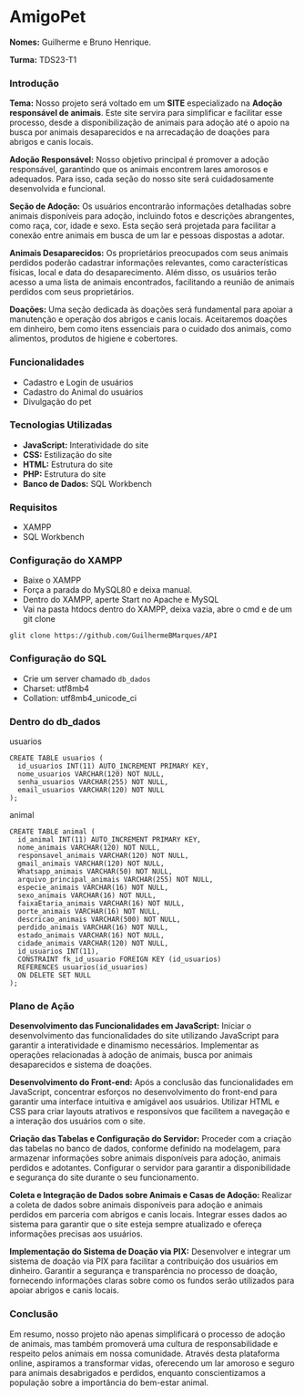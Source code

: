 # AmigoPet 
**Nomes:** Guilherme e Bruno Henrique.

**Turma:** TDS23-T1

### Introdução
**Tema:** Nosso projeto será voltado em um **SITE** especializado na **Adoção responsável de animais**. Este site servira para simplificar e facilitar esse processo, desde a disponibilização de animais para adoção até o apoio na busca por animais desaparecidos e na arrecadação de doações para abrigos e canis locais.

**Adoção Responsável:**
Nosso objetivo principal é promover a adoção responsável, garantindo que os animais encontrem lares amorosos e adequados. Para isso, cada seção do nosso site será cuidadosamente desenvolvida e funcional.

**Seção de Adoção:**
Os usuários encontrarão informações detalhadas sobre animais disponíveis para adoção, incluindo fotos e descrições abrangentes, como raça, cor, idade e sexo. Esta seção será projetada para facilitar a conexão entre animais em busca de um lar e pessoas dispostas a adotar.

**Animais Desaparecidos:**
Os proprietários preocupados com seus animais perdidos poderão cadastrar informações relevantes, como características físicas, local e data do desaparecimento. Além disso, os usuários terão acesso a uma lista de animais encontrados, facilitando a reunião de animais perdidos com seus proprietários.

**Doações:**
Uma seção dedicada às doações será fundamental para apoiar a manutenção e operação dos abrigos e canis locais. Aceitaremos doações em dinheiro, bem como itens essenciais para o cuidado dos animais, como alimentos, produtos de higiene e cobertores.

### Funcionalidades
* Cadastro e Login de usuários
* Cadastro do Animal do usuários
* Divulgação do pet

### Tecnologias Utilizadas
* **JavaScript:** Interatividade do site
* **CSS:** Estilização do site
* **HTML:** Estrutura do site
* **PHP:** Estrutura do site
* **Banco de Dados:** SQL Workbench

### Requisitos
* XAMPP
* SQL Workbench

### Configuração do XAMPP
* Baixe o XAMPP
* Força a parada do MySQL80 e deixa manual.
* Dentro do XAMPP, aperte Start no Apache e MySQL
* Vai na pasta htdocs dentro do XAMPP, deixa vazia, abre o cmd e de um git clone
```
glit clone https://github.com/GuilhermeBMarques/API
```
### Configuração do SQL
* Crie um server chamado
``` db_dados ```
* Charset: utf8mb4
* Collation: utf8mb4_unicode_ci

### Dentro do db_dados
usuarios
```
CREATE TABLE usuarios (
  id_usuarios INT(11) AUTO_INCREMENT PRIMARY KEY,
  nome_usuarios VARCHAR(120) NOT NULL,
  senha_usuarios VARCHAR(255) NOT NULL,
  email_usuarios VARCHAR(120) NOT NULL
);
```

animal
```
CREATE TABLE animal (
  id_animal INT(11) AUTO_INCREMENT PRIMARY KEY,
  nome_animais VARCHAR(120) NOT NULL,
  responsavel_animais VARCHAR(120) NOT NULL,
  gmail_animais VARCHAR(120) NOT NULL,
  Whatsapp_animais VARCHAR(50) NOT NULL,
  arquivo_principal_animais VARCHAR(255) NOT NULL,
  especie_animais VARCHAR(16) NOT NULL,
  sexo_animais VARCHAR(16) NOT NULL,
  faixaEtaria_animais VARCHAR(16) NOT NULL,
  porte_animais VARCHAR(16) NOT NULL,
  descricao_animais VARCHAR(500) NOT NULL,
  perdido_animais VARCHAR(16) NOT NULL,
  estado_animais VARCHAR(16) NOT NULL,
  cidade_animais VARCHAR(120) NOT NULL,
  id_usuarios INT(11), 
  CONSTRAINT fk_id_usuario FOREIGN KEY (id_usuarios) 
  REFERENCES usuarios(id_usuarios) 
  ON DELETE SET NULL
);
```

### Plano de Ação
**Desenvolvimento das Funcionalidades em JavaScript:**
Iniciar o desenvolvimento das funcionalidades do site utilizando JavaScript para garantir a interatividade e dinamismo necessários.
Implementar as operações relacionadas à adoção de animais, busca por animais desaparecidos e sistema de doações.

**Desenvolvimento do Front-end:**
Após a conclusão das funcionalidades em JavaScript, concentrar esforços no desenvolvimento do front-end para garantir uma interface intuitiva e amigável aos usuários.
Utilizar HTML e CSS para criar layouts atrativos e responsivos que facilitem a navegação e a interação dos usuários com o site.

**Criação das Tabelas e Configuração do Servidor:**
Proceder com a criação das tabelas no banco de dados, conforme definido na modelagem, para armazenar informações sobre animais disponíveis para adoção, animais perdidos e adotantes.
Configurar o servidor para garantir a disponibilidade e segurança do site durante o seu funcionamento.

**Coleta e Integração de Dados sobre Animais e Casas de Adoção:**
Realizar a coleta de dados sobre animais disponíveis para adoção e animais perdidos em parceria com abrigos e canis locais.
Integrar esses dados ao sistema para garantir que o site esteja sempre atualizado e ofereça informações precisas aos usuários.

**Implementação do Sistema de Doação via PIX:**
Desenvolver e integrar um sistema de doação via PIX para facilitar a contribuição dos usuários em dinheiro.
Garantir a segurança e transparência no processo de doação, fornecendo informações claras sobre como os fundos serão utilizados para apoiar abrigos e canis locais.

### Conclusão
Em resumo, nosso projeto não apenas simplificará o processo de adoção de animais, mas também promoverá uma cultura de responsabilidade e respeito pelos animais em nossa comunidade. Através desta plataforma online, aspiramos a transformar vidas, oferecendo um lar amoroso e seguro para animais desabrigados e perdidos, enquanto conscientizamos a população sobre a importância do bem-estar animal.


